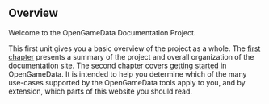 ## Overview

Welcome to the OpenGameData Documentation Project.

This first unit gives you a basic overview of the project as a whole.
The [first chapter](./chapter_01/index.rst) presents a summary of the project and overall organization of the documentation site.
The second chapter covers [getting started](./chapter_02/index.rst) in OpenGameData.
It is intended to help you determine which of the many use-cases supported by the OpenGameData tools apply to you, and by extension, which parts of this website you should read.
